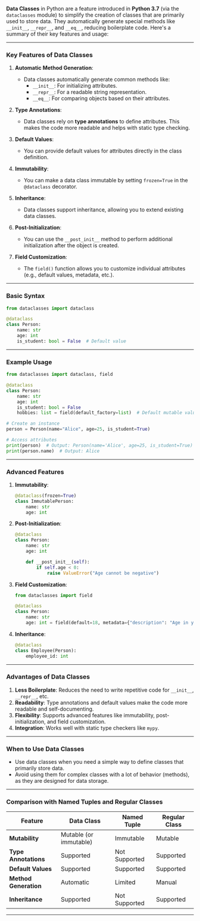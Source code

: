 **Data Classes** in Python are a feature introduced in **Python 3.7** (via the `dataclasses` module) to simplify the creation of classes that are primarily used to store data. They automatically generate special methods like `__init__`, `__repr__`, and `__eq__`, reducing boilerplate code. Here's a summary of their key features and usage:

---

### **Key Features of Data Classes**
1. **Automatic Method Generation**:
   - Data classes automatically generate common methods like:
     - `__init__`: For initializing attributes.
     - `__repr__`: For a readable string representation.
     - `__eq__`: For comparing objects based on their attributes.

2. **Type Annotations**:
   - Data classes rely on **type annotations** to define attributes. This makes the code more readable and helps with static type checking.

3. **Default Values**:
   - You can provide default values for attributes directly in the class definition.

4. **Immutability**:
   - You can make a data class immutable by setting `frozen=True` in the `@dataclass` decorator.

5. **Inheritance**:
   - Data classes support inheritance, allowing you to extend existing data classes.

6. **Post-Initialization**:
   - You can use the `__post_init__` method to perform additional initialization after the object is created.

7. **Field Customization**:
   - The `field()` function allows you to customize individual attributes (e.g., default values, metadata, etc.).

---

### **Basic Syntax**
```python
from dataclasses import dataclass

@dataclass
class Person:
    name: str
    age: int
    is_student: bool = False  # Default value
```

---

### **Example Usage**
```python
from dataclasses import dataclass, field

@dataclass
class Person:
    name: str
    age: int
    is_student: bool = False
    hobbies: list = field(default_factory=list)  # Default mutable value

# Create an instance
person = Person(name="Alice", age=25, is_student=True)

# Access attributes
print(person)  # Output: Person(name='Alice', age=25, is_student=True)
print(person.name)  # Output: Alice
```

---

### **Advanced Features**
1. **Immutability**:
   ```python
   @dataclass(frozen=True)
   class ImmutablePerson:
       name: str
       age: int
   ```

2. **Post-Initialization**:
   ```python
   @dataclass
   class Person:
       name: str
       age: int

       def __post_init__(self):
           if self.age < 0:
               raise ValueError("Age cannot be negative")
   ```

3. **Field Customization**:
   ```python
   from dataclasses import field

   @dataclass
   class Person:
       name: str
       age: int = field(default=18, metadata={"description": "Age in years"})
   ```

4. **Inheritance**:
   ```python
   @dataclass
   class Employee(Person):
       employee_id: int
   ```

---

### **Advantages of Data Classes**
1. **Less Boilerplate**: Reduces the need to write repetitive code for `__init__`, `__repr__`, etc.
2. **Readability**: Type annotations and default values make the code more readable and self-documenting.
3. **Flexibility**: Supports advanced features like immutability, post-initialization, and field customization.
4. **Integration**: Works well with static type checkers like `mypy`.

---

### **When to Use Data Classes**
- Use data classes when you need a simple way to define classes that primarily store data.
- Avoid using them for complex classes with a lot of behavior (methods), as they are designed for data storage.

---

### **Comparison with Named Tuples and Regular Classes**
| Feature                | Data Class               | Named Tuple              | Regular Class           |
|------------------------|--------------------------|--------------------------|-------------------------|
| **Mutability**         | Mutable (or immutable)   | Immutable                | Mutable                 |
| **Type Annotations**   | Supported                | Not Supported            | Supported               |
| **Default Values**     | Supported                | Supported                | Supported               |
| **Method Generation**  | Automatic                | Limited                  | Manual                  |
| **Inheritance**        | Supported                | Not Supported            | Supported               |

---